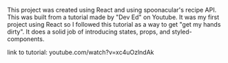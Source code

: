 This project was created using React and using spoonacular's recipe API. This was built from a tutorial made by "Dev Ed" on Youtube. It was my first project using React so I followed this tutorial as a way to get "get my hands dirty". It does a solid job of introducing states, props, and styled-components.

link to tutorial: youtube.com/watch?v=xc4uOzlndAk
